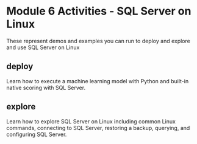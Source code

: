 # Module 6 Activities - SQL Server on Linux

These represent demos and examples you can run to deploy and explore and use SQL Server on Linux

## deploy

Learn how to execute a machine learning model with Python and built-in native scoring with SQL Server.

## explore

Learn how to explore SQL Server on Linux including common Linux commands, connecting to SQL Server, restoring a backup, querying, and configuring SQL Server.